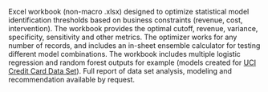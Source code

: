 Excel workbook (non-macro .xlsx) designed to optimize statistical model identification thresholds based on business constraints (revenue, cost, intervention). The workbook provides the optimal cutoff, revenue, variance, specificity, sensitivity and other metrics. The optimizer works for any number of records, and includes an in-sheet ensemble calculator for testing different model combinations. The workbook includes multiple logistic regression and random forest outputs for example (models created for [UCI Credit Card Data Set](https://archive.ics.uci.edu/ml/datasets/default+of+credit+card+clients)). Full report of data set analysis, modeling and recommendation available by request.
